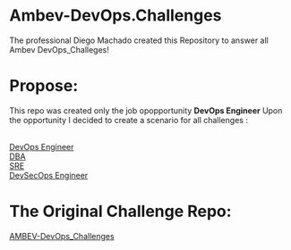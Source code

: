 # Ambev-DevOps.Challenges
The professional Diego Machado created this Repository to answer all Ambev DevOps_Challeges! 

# Propose:

This repo was created only the job opopportunity <b>DevOps Engineer</b>
Upon the opportunity I decided to create a scenario for all challenges :


<br>[DevOps Engineer](https://github.com/cervejaria-ambev/DevOps_Challenges/blob/master/devops.md)</br>
[DBA](https://github.com/cervejaria-ambev/DevOps_Challenges/blob/master/dbre.md)
<br>[SRE](https://github.com/cervejaria-ambev/DevOps_Challenges/blob/master/sre.md)</br>
[DevSecOps Engineer](https://github.com/cervejaria-ambev/DevOps_Challenges/blob/master/devsecops.md)</br>

# The Original Challenge Repo:
[AMBEV-DevOps_Challenges](https://github.com/cervejaria-ambev/DevOps_Challenges/)
